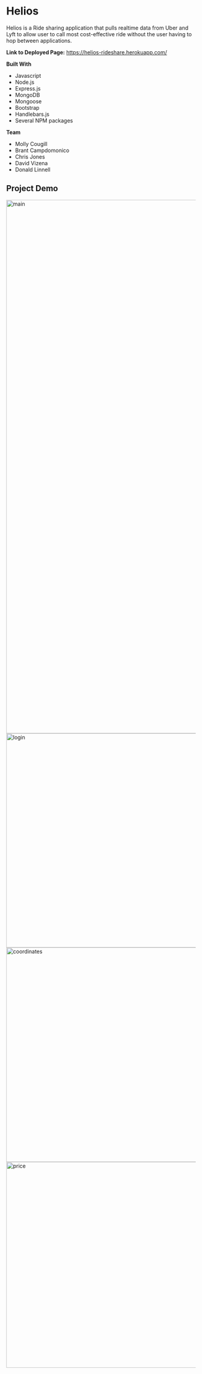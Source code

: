 # Helios

Helios is a Ride sharing application that pulls realtime data from Uber and Lyft to allow user to call most cost-effective ride without the user having to hop between applications. 

**Link to Deployed Page:** https://helios-rideshare.herokuapp.com/

**Built With**
- Javascript
- Node.js
- Express.js
- MongoDB
- Mongoose
- Bootstrap
- Handlebars.js
- Several NPM packages 

**Team**
- Molly Cougill
- Brant Campdomonico 
- Chris Jones
- David Vizena
- Donald Linnell 

## Project Demo
<img width="1415" alt="main" src="https://user-images.githubusercontent.com/32691396/42120237-cfddb7fc-7bdd-11e8-990c-1008ec261a0e.png">
<img width="568" alt="login" src="https://user-images.githubusercontent.com/32691396/42120240-d9645484-7bdd-11e8-80a8-81f33fa5725d.png">
<img width="569" alt="coordinates" src="https://user-images.githubusercontent.com/32691396/42120242-e39cffd2-7bdd-11e8-8dde-7de30c9bcdf5.png">
<img width="546" alt="price" src="https://user-images.githubusercontent.com/32691396/42120243-e66a7b0e-7bdd-11e8-98d3-2bb044f0cc2b.png">
